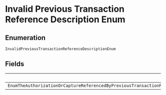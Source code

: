 
# Invalid Previous Transaction Reference Description Enum

## Enumeration

`InvalidPreviousTransactionReferenceDescriptionEnum`

## Fields

| Name |
|  --- |
| `EnumTheAuthorizationOrCaptureReferencedByPreviousTransactionReferenceIsNotValidThisCouldBeEitherBecauseThePreviousTransactionReferenceIsNotFoundOrDoesntBelongToThePayeePleaseUseAValidPreviousTransactionReference` |

